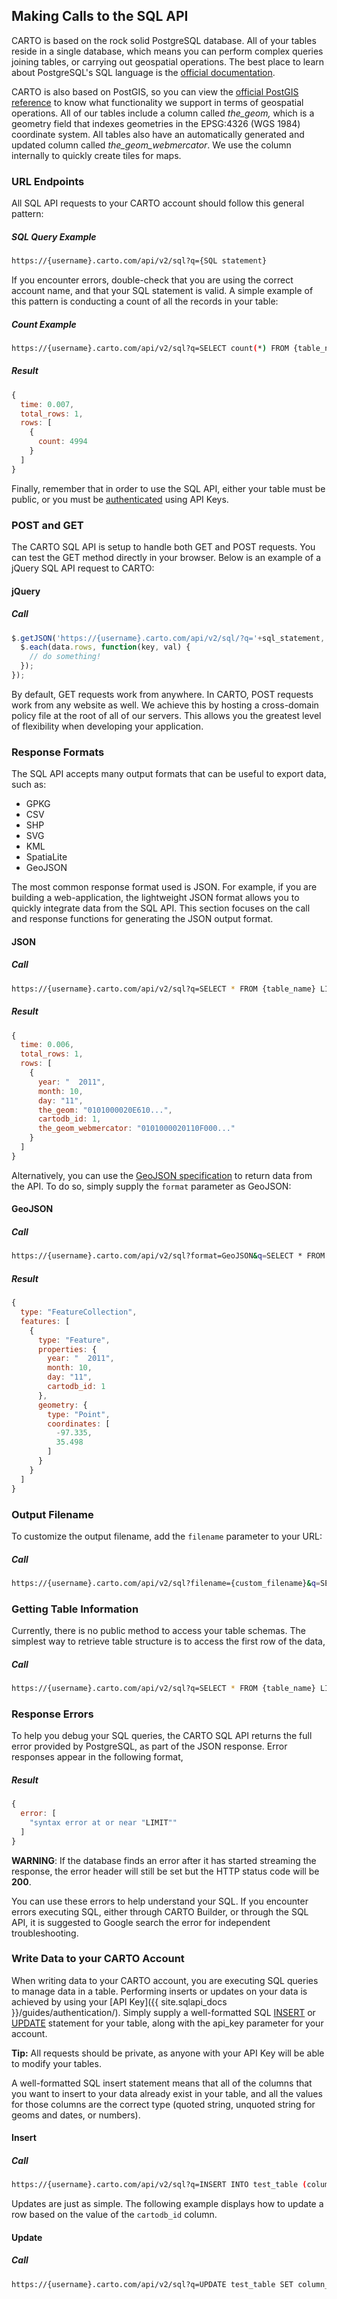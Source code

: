 ## Making Calls to the SQL API

CARTO is based on the rock solid PostgreSQL database. All of your tables reside in a single database, which means you can perform complex queries joining tables, or carrying out geospatial operations. The best place to learn about PostgreSQL's SQL language is the [official documentation](http://www.postgresql.org/docs/9.1/static/).

CARTO is also based on PostGIS, so you can view the [official PostGIS reference](https://postgis.net/documentation/) to know what functionality we support in terms of geospatial operations. All of our tables include a column called *the_geom,* which is a geometry field that indexes geometries in the EPSG:4326 (WGS 1984) coordinate system. All tables also have an automatically generated and updated column called *the_geom_webmercator*. We use the column internally to quickly create tiles for maps.


### URL Endpoints

All SQL API requests to your CARTO account should follow this general pattern:

##### SQL Query Example

```bash
https://{username}.carto.com/api/v2/sql?q={SQL statement}
```

If you encounter errors, double-check that you are using the correct account name, and that your SQL statement is valid. A simple example of this pattern is conducting a count of all the records in your table:

##### Count Example

```bash
https://{username}.carto.com/api/v2/sql?q=SELECT count(*) FROM {table_name}
```

##### Result

```javascript
{
  time: 0.007,
  total_rows: 1,
  rows: [
    {
      count: 4994
    }
  ]
}
```

Finally, remember that in order to use the SQL API, either your table must be public, or you must be [authenticated]({{site.sqlapi_docs}}/guides/authentication/#authentication) using API Keys.


### POST and GET

The CARTO SQL API is setup to handle both GET and POST requests. You can test the GET method directly in your browser. Below is an example of a jQuery SQL API request to CARTO:

#### jQuery

##### Call

```javascript
$.getJSON('https://{username}.carto.com/api/v2/sql/?q='+sql_statement, function(data) {
  $.each(data.rows, function(key, val) {
    // do something!
  });
});
```

By default, GET requests work from anywhere. In CARTO, POST requests work from any website as well. We achieve this by hosting a cross-domain policy file at the root of all of our servers. This allows you the greatest level of flexibility when developing your application.


### Response Formats

The SQL API accepts many output formats that can be useful to export data, such as: 

- GPKG
- CSV
- SHP
- SVG
- KML
- SpatiaLite
- GeoJSON

The most common response format used is JSON. For example, if you are building a web-application, the lightweight JSON format allows you to quickly integrate data from the SQL API. This section focuses on the call and response functions for generating the JSON output format.

#### JSON

##### Call

```bash
https://{username}.carto.com/api/v2/sql?q=SELECT * FROM {table_name} LIMIT 1
```

##### Result

```javascript
{
  time: 0.006,
  total_rows: 1,
  rows: [
    {
      year: "  2011",
      month: 10,
      day: "11",
      the_geom: "0101000020E610...",
      cartodb_id: 1,
      the_geom_webmercator: "0101000020110F000..."
    }
  ]
}
```

Alternatively, you can use the [GeoJSON specification](http://www.geojson.org/geojson-spec.html) to return data from the API. To do so, simply supply the `format` parameter as GeoJSON:

#### GeoJSON

##### Call

```bash
https://{username}.carto.com/api/v2/sql?format=GeoJSON&q=SELECT * FROM {table_name} LIMIT 1
```

##### Result

```javascript
{
  type: "FeatureCollection",
  features: [
    {
      type: "Feature",
      properties: {
        year: "  2011",
        month: 10,
        day: "11",
        cartodb_id: 1
      },
      geometry: {
        type: "Point",
        coordinates: [
          -97.335,
          35.498
        ]
      }
    }
  ]
}
```

### Output Filename

To customize the output filename, add the `filename` parameter to your URL:

##### Call

```bash
https://{username}.carto.com/api/v2/sql?filename={custom_filename}&q=SELECT * FROM {table_name} LIMIT 1
```


### Getting Table Information

Currently, there is no public method to access your table schemas. The simplest way to retrieve table structure is to access the first row of the data,

##### Call

```bash
https://{username}.carto.com/api/v2/sql?q=SELECT * FROM {table_name} LIMIT 1
```


### Response Errors

To help you debug your SQL queries, the CARTO SQL API returns the full error provided by PostgreSQL, as part of the JSON response. Error responses appear in the following format,

##### Result

```javascript
{
  error: [
    "syntax error at or near "LIMIT""
  ]
}
```

**WARNING**: If the database finds an error after it has started streaming the response, the error header will still be set but the HTTP status code will be **200**.

You can use these errors to help understand your SQL. If you encounter errors executing SQL, either through CARTO Builder, or through the SQL API, it is suggested to Google search the error for independent troubleshooting.

### Write Data to your CARTO Account

When writing data to your CARTO account, you are executing SQL queries to manage data in a table. Performing inserts or updates on your data is achieved by using your [API Key]({{ site.sqlapi_docs }}/guides/authentication/). Simply supply a well-formatted SQL [INSERT](http://www.postgresql.org/docs/9.1/static/sql-insert.html) or [UPDATE](http://www.postgresql.org/docs/9.1/static/sql-update.html) statement for your table, along with the api_key parameter for your account.

**Tip:** All requests should be private, as anyone with your API Key will be able to modify your tables. 

A well-formatted SQL insert statement means that all of the columns that you want to insert to your data already exist in your table, and all the values for those columns are the correct type (quoted string, unquoted string for geoms and dates, or numbers).

#### Insert

##### Call

```bash
https://{username}.carto.com/api/v2/sql?q=INSERT INTO test_table (column_name, column_name_2, the_geom) VALUES ('this is a string', 11, ST_SetSRID(ST_Point(-110, 43),4326))&api_key={api_key}
```

Updates are just as simple. The following example displays how to update a row based on the value of the `cartodb_id` column.

#### Update

##### Call

```bash
https://{username}.carto.com/api/v2/sql?q=UPDATE test_table SET column_name = 'my new string value' WHERE cartodb_id = 1 &api_key={api_key}
```
